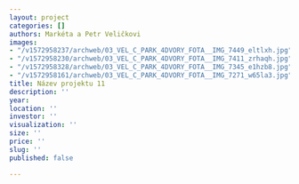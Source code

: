 ```yaml
---
layout: project
categories: []
authors: Markéta a Petr Veličkovi
images:
- "/v1572958237/archweb/03_VEL_C_PARK_4DVORY_FOTA__IMG_7449_eltlxh.jpg"
- "/v1572958230/archweb/03_VEL_C_PARK_4DVORY_FOTA__IMG_7411_zrhaqh.jpg"
- "/v1572958328/archweb/03_VEL_C_PARK_4DVORY_FOTA__IMG_7345_e1hzb8.jpg"
- "/v1572958161/archweb/03_VEL_C_PARK_4DVORY_FOTA__IMG_7271_w65la3.jpg"
title: Název projektu 11
description: ''
year: 
location: ''
investor: ''
visualization: ''
size: ''
price: ''
slug: ''
published: false

---
```

